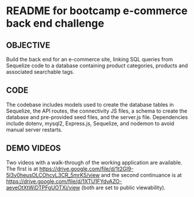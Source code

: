 # README for bootcamp e-commerce back end challenge
## OBJECTIVE
Build the back end for an e-commerce site, linking SQL queries from Sequelize code to a database containing product categories, products and associated searchable tags.
## CODE
The codebase includes models used to create the database tables in Sequelize, the API routes, the connectivity JS files, a schema to create the database and pre-provided seed files, and the server.js file. Dependencies include dotenv, mysql2, Express.js, Sequelize, and nodemon to avoid manual server restarts.
## DEMO VIDEOS
Two videos with a walk-through of the working application are available. The first is at https://drive.google.com/file/d/1t2GI9-5I3y0heusOLCOhcyL3CR_5mrK5/view and the second continuance is at https://drive.google.com/file/d/1XTU1FYdvAZO-aeveOtXtWjDTPFgUOTXi/view (both are set to public viewability).
